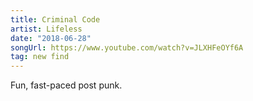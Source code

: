 ```yaml
---
title: Criminal Code
artist: Lifeless
date: "2018-06-28"
songUrl: https://www.youtube.com/watch?v=JLXHFeOYf6A
tag: new find
---
```


Fun, fast-paced post punk.